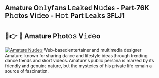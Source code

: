 ## Amature O𝚗𝚕yf𝚊ns L𝚎a𝚔ed N𝚞𝚍es - Part-76K P𝚑𝚘tos Vi𝚍𝚎o - H𝚘𝚝 Part L𝚎a𝚔s 3FLJ1

# <h2><a href="http://kf7d2t.oniu.top/?m=Amature">🔗👉 🔴 Amature P𝚑ot𝚘𝚜 V𝚒d𝚎o</a></h2>

[![Amature Nu𝚍e𝚜](https://i.imgur.com/0qMVB7G.gif)](http://kf7d2t.oniu.top/?m=Amature)
Web-based entertainer and multimedia designer Amature, known for sharing dance and lifestyle ideas through trending dance trends and short videos. Amature's public persona is marked by its friendly and genuine nature, but the mysteries of his private life remain a source of fascination.  

